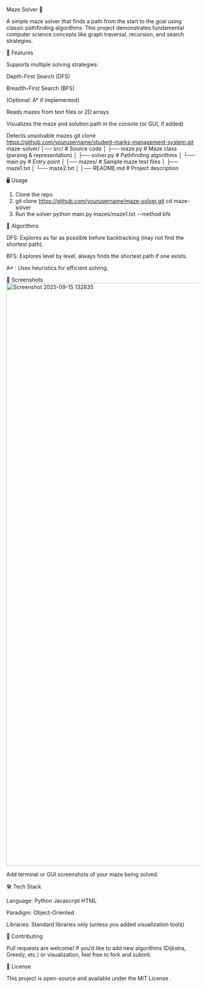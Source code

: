 Maze Solver 🧩

A simple maze solver that finds a path from the start to the goal using classic pathfinding algorithms. This project demonstrates fundamental computer science concepts like graph traversal, recursion, and search strategies.

🚀 Features

Supports multiple solving strategies:

Depth-First Search (DFS)

Breadth-First Search (BFS)

(Optional: A* if implemented)

Reads mazes from text files or 2D arrays

Visualizes the maze and solution path in the console (or GUI, if added)

Detects unsolvable mazes
   git clone https://github.com/yourusername/student-marks-management-system.git
maze-solver/
│── src/              # Source code
│   ├── maze.py       # Maze class (parsing & representation)
│   ├── solver.py     # Pathfinding algorithms
│   └── main.py       # Entry point
│
│── mazes/            # Sample maze text files
│   ├── maze1.txt
│   └── maze2.txt
│
│── README.md         # Project description

🖥️ Usage
1. Clone the repo
2. git clone https://github.com/yourusername/maze-solver.git
cd maze-solver
2. Run the solver
python main.py mazes/maze1.txt --method bfs

🧠 Algorithms

DFS: Explores as far as possible before backtracking (may not find the shortest path).

BFS: Explores level by level, always finds the shortest path if one exists.

A* : Uses heuristics for efficient solving.

📸 Screenshots <img width="2556" height="1524" alt="Screenshot 2025-09-15 132835" src="https://github.com/user-attachments/assets/3026a431-ca3e-46e3-b2b3-097d45b905cb" />



Add terminal or GUI screenshots of your maze being solved.

🛠️ Tech Stack

Language: Python Javascript HTML

Paradigm: Object-Oriented 

Libraries: Standard libraries only (unless you added visualization tools)

🤝 Contributing

Pull requests are welcome! If you’d like to add new algorithms (Dijkstra, Greedy, etc.) or visualization, feel free to fork and submit.

📜 License

This project is open-source and available under the MIT License
.

